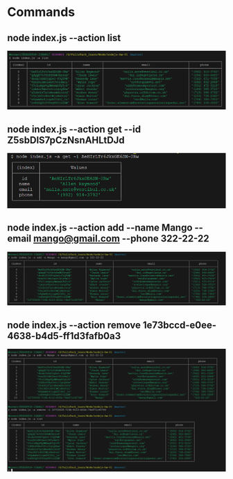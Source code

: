 # Commands

## node index.js --action list

![ node index.js --action list](/images/Screenshot_1.png)

## node index.js --action get --id Z5sbDlS7pCzNsnAHLtDJd

![ node index.js --action get --id Z5sbDlS7pCzNsnAHLtDJd](/images/Screenshot_2.png)

## node index.js --action add --name Mango --email <mango@gmail.com> --phone 322-22-22

![ node index.js --action add --name Mango --email <mango@gmail.com> --phone 322-22-22](/images/Screenshot_3.png)

## node index.js --action remove 1e73bccd-e0ee-4638-b4d5-ff1d3fafb0a3

![node index.js --action remove 1e73bccd-e0ee-4638-b4d5-ff1d3fafb0a3](/images/Screenshot_4.png)
